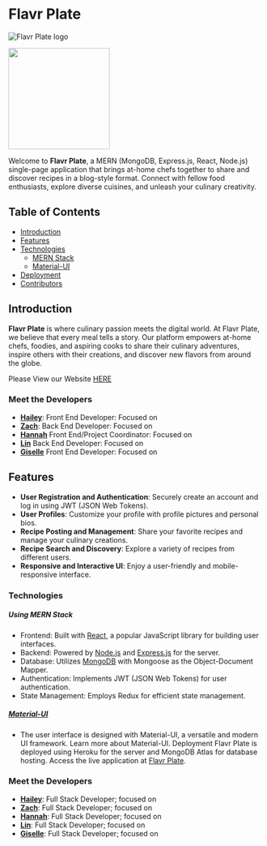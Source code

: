# Flavr Plate

![Flavr Plate logo](https://github.com/Lukiangelxd/Flavr-Plate/assets/133689246/44f2fe44-0205-4b11-9770-555a45919dd7)

<img src="![Flavr Plate logo](https://github.com/Lukiangelxd/Flavr-Plate/assets/133689246/44f2fe44-0205-4b11-9770-555a45919dd7)" width="200px">

Welcome to **Flavr Plate**, a MERN (MongoDB, Express.js, React, Node.js) single-page application that brings at-home chefs together to share and discover recipes in a blog-style format. Connect with fellow food enthusiasts, explore diverse cuisines, and unleash your culinary creativity.


## Table of Contents

- [Introduction](#introduction)
- [Features](#features)
- [Technologies](#technologies)
  - [MERN Stack](#mern-stack)
  - [Material-UI](#material-ui)
- [Deployment](#deployment)
- [Contributors](#contributors)

## Introduction

**Flavr Plate** is where culinary passion meets the digital world. At Flavr Plate, we believe that every meal tells a story. Our platform empowers at-home chefs, foodies, and aspiring cooks to share their culinary adventures, inspire others with their creations, and discover new flavors from around the globe.

Please View our Website [HERE]()

### Meet the Developers

- **[Hailey](https://github.com/hailey-strauss)**: Front End Developer: Focused on
- **[Zach](https://github.com/zach-hoover)**: Back End Developer: Focused on
- **[Hannah](https://github.com/Lukiangelxd)** Front End/Project Coordinator: Focused on
- **[Lin](https://github.com/YJRose)** Back End Developer: Focused on
- **[Giselle](https://github.com/gmtzz)**  Front End Developer: Focused on

## Features

- **User Registration and Authentication**: Securely create an account and log in using JWT (JSON Web Tokens).
- **User Profiles**: Customize your profile with profile pictures and personal bios.
- **Recipe Posting and Management**: Share your favorite recipes and manage your culinary creations.
- **Recipe Search and Discovery**: Explore a variety of recipes from different users.
- **Responsive and Interactive UI**: Enjoy a user-friendly and mobile-responsive interface.


### Technologies
##### Using MERN Stack
- Frontend: Built with [React](https://react.dev/), a popular JavaScript library for building user interfaces.
- Backend: Powered by  [Node.js](https://nodejs.org/en) and [Express.js](https://expressjs.com/) for the server.
- Database: Utilizes [MongoDB](https://www.mongodb.com/) with Mongoose as the Object-Document Mapper.
- Authentication: Implements JWT (JSON Web Tokens) for user authentication.
- State Management: Employs Redux for efficient state management.
##### [Material-UI](https://mui.com/material-ui/)  
- The user interface is designed with Material-UI, a versatile and modern UI framework. Learn more about Material-UI.
Deployment
Flavr Plate is deployed using Heroku for the server and MongoDB Atlas for database hosting. Access the live application at [Flavr Plate]().

### Meet the Developers

- **[Hailey](https://github.com/hailey-strauss)**: Full Stack Developer; focused on 
- **[Zach](https://github.com/zach-hoover)**: Full Stack Developer; focused on 
- **[Hannah](https://github.com/Lukiangelxd)**: Full Stack Developer; focused on 
- **[Lin](https://github.com/YJRose)**: Full Stack Developer; focused on 
- **[Giselle](https://github.com/gmtzz)**: Full Stack Developer; focused on 
